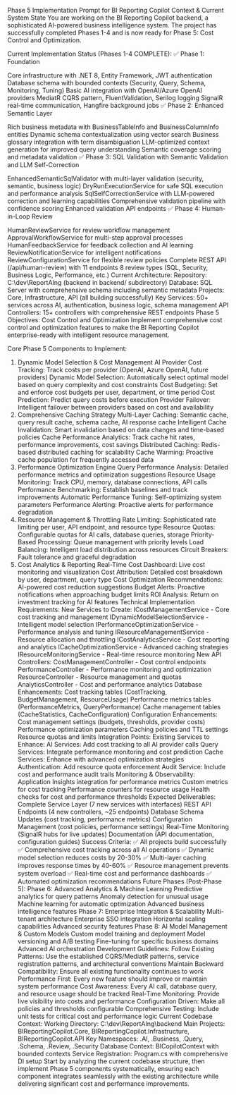 Phase 5 Implementation Prompt for BI Reporting Copilot
Context & Current System State
You are working on the BI Reporting Copilot backend, a sophisticated AI-powered business intelligence system. The project has successfully completed Phases 1-4 and is now ready for Phase 5: Cost Control and Optimization.

Current Implementation Status (Phases 1-4 COMPLETE):
✅ Phase 1: Foundation

Core infrastructure with .NET 8, Entity Framework, JWT authentication
Database schema with bounded contexts (Security, Query, Schema, Monitoring, Tuning)
Basic AI integration with OpenAI/Azure OpenAI providers
MediatR CQRS pattern, FluentValidation, Serilog logging
SignalR real-time communication, Hangfire background jobs
✅ Phase 2: Enhanced Semantic Layer

Rich business metadata with BusinessTableInfo and BusinessColumnInfo entities
Dynamic schema contextualization using vector search
Business glossary integration with term disambiguation
LLM-optimized context generation for improved query understanding
Semantic coverage scoring and metadata validation
✅ Phase 3: SQL Validation with Semantic Validation and LLM Self-Correction

EnhancedSemanticSqlValidator with multi-layer validation (security, semantic, business logic)
DryRunExecutionService for safe SQL execution and performance analysis
SqlSelfCorrectionService with LLM-powered correction and learning capabilities
Comprehensive validation pipeline with confidence scoring
Enhanced validation API endpoints
✅ Phase 4: Human-in-Loop Review

HumanReviewService for review workflow management
ApprovalWorkflowService for multi-step approval processes
HumanFeedbackService for feedback collection and AI learning
ReviewNotificationService for intelligent notifications
ReviewConfigurationService for flexible review policies
Complete REST API (/api/human-review) with 11 endpoints
8 review types (SQL, Security, Business Logic, Performance, etc.)
Current Architecture:
Repository: C:\dev\ReportAIng (backend in  backend/ subdirectory)
Database: SQL Server with comprehensive schema including semantic metadata
Projects: Core, Infrastructure, API (all building successfully)
Key Services: 50+ services across AI, authentication, business logic, schema management
API Controllers: 15+ controllers with comprehensive REST endpoints
Phase 5 Objectives: Cost Control and Optimization
Implement comprehensive cost control and optimization features to make the BI Reporting Copilot enterprise-ready with intelligent resource management.

Core Phase 5 Components to Implement:
1. Dynamic Model Selection & Cost Management
AI Provider Cost Tracking: Track costs per provider (OpenAI, Azure OpenAI, future providers)
Dynamic Model Selection: Automatically select optimal model based on query complexity and cost constraints
Cost Budgeting: Set and enforce cost budgets per user, department, or time period
Cost Prediction: Predict query costs before execution
Provider Failover: Intelligent failover between providers based on cost and availability
2. Comprehensive Caching Strategy
Multi-Layer Caching: Semantic cache, query result cache, schema cache, AI response cache
Intelligent Cache Invalidation: Smart invalidation based on data changes and time-based policies
Cache Performance Analytics: Track cache hit rates, performance improvements, cost savings
Distributed Caching: Redis-based distributed caching for scalability
Cache Warming: Proactive cache population for frequently accessed data
3. Performance Optimization Engine
Query Performance Analysis: Detailed performance metrics and optimization suggestions
Resource Usage Monitoring: Track CPU, memory, database connections, API calls
Performance Benchmarking: Establish baselines and track improvements
Automatic Performance Tuning: Self-optimizing system parameters
Performance Alerting: Proactive alerts for performance degradation
4. Resource Management & Throttling
Rate Limiting: Sophisticated rate limiting per user, API endpoint, and resource type
Resource Quotas: Configurable quotas for AI calls, database queries, storage
Priority-Based Processing: Queue management with priority levels
Load Balancing: Intelligent load distribution across resources
Circuit Breakers: Fault tolerance and graceful degradation
5. Cost Analytics & Reporting
Real-Time Cost Dashboard: Live cost monitoring and visualization
Cost Attribution: Detailed cost breakdown by user, department, query type
Cost Optimization Recommendations: AI-powered cost reduction suggestions
Budget Alerts: Proactive notifications when approaching budget limits
ROI Analysis: Return on investment tracking for AI features
Technical Implementation Requirements:
New Services to Create:
ICostManagementService - Core cost tracking and management
IDynamicModelSelectionService - Intelligent model selection
IPerformanceOptimizationService - Performance analysis and tuning
IResourceManagementService - Resource allocation and throttling
ICostAnalyticsService - Cost reporting and analytics
ICacheOptimizationService - Advanced caching strategies
IResourceMonitoringService - Real-time resource monitoring
New API Controllers:
CostManagementController - Cost control endpoints
PerformanceController - Performance monitoring and optimization
ResourceController - Resource management and quotas
AnalyticsController - Cost and performance analytics
Database Enhancements:
Cost tracking tables (CostTracking, BudgetManagement, ResourceUsage)
Performance metrics tables (PerformanceMetrics, QueryPerformance)
Cache management tables (CacheStatistics, CacheConfiguration)
Configuration Enhancements:
Cost management settings (budgets, thresholds, provider costs)
Performance optimization parameters
Caching policies and TTL settings
Resource quotas and limits
Integration Points:
Existing Services to Enhance:
AI Services: Add cost tracking to all AI provider calls
Query Services: Integrate performance monitoring and cost prediction
Cache Services: Enhance with advanced optimization strategies
Authentication: Add resource quota enforcement
Audit Service: Include cost and performance audit trails
Monitoring & Observability:
Application Insights integration for performance metrics
Custom metrics for cost tracking
Performance counters for resource usage
Health checks for cost and performance thresholds
Expected Deliverables:
Complete Service Layer (7 new services with interfaces)
REST API Endpoints (4 new controllers, ~25 endpoints)
Database Schema Updates (cost tracking, performance metrics)
Configuration Management (cost policies, performance settings)
Real-Time Monitoring (SignalR hubs for live updates)
Documentation (API documentation, configuration guides)
Success Criteria:
✅ All projects build successfully
✅ Comprehensive cost tracking across all AI operations
✅ Dynamic model selection reduces costs by 20-30%
✅ Multi-layer caching improves response times by 40-60%
✅ Resource management prevents system overload
✅ Real-time cost and performance dashboards
✅ Automated optimization recommendations
Future Phases (Post-Phase 5):
Phase 6: Advanced Analytics & Machine Learning
Predictive analytics for query patterns
Anomaly detection for unusual usage
Machine learning for automatic optimization
Advanced business intelligence features
Phase 7: Enterprise Integration & Scalability
Multi-tenant architecture
Enterprise SSO integration
Horizontal scaling capabilities
Advanced security features
Phase 8: AI Model Management & Custom Models
Custom model training and deployment
Model versioning and A/B testing
Fine-tuning for specific business domains
Advanced AI orchestration
Development Guidelines:
Follow Existing Patterns: Use the established CQRS/MediatR patterns, service registration patterns, and architectural conventions
Maintain Backward Compatibility: Ensure all existing functionality continues to work
Performance First: Every new feature should improve or maintain system performance
Cost Awareness: Every AI call, database query, and resource usage should be tracked
Real-Time Monitoring: Provide live visibility into costs and performance
Configuration Driven: Make all policies and thresholds configurable
Comprehensive Testing: Include unit tests for critical cost and performance logic
Current Codebase Context:
Working Directory:  C:\dev\ReportAIng\backend
Main Projects: BIReportingCopilot.Core, BIReportingCopilot.Infrastructure, BIReportingCopilot.API
Key Namespaces: .AI, .Business, .Query, .Schema, .Review, .Security
Database Context: BICopilotContext with bounded contexts
Service Registration: Program.cs with comprehensive DI setup
Start by analyzing the current codebase structure, then implement Phase 5 components systematically, ensuring each component integrates seamlessly with the existing architecture while delivering significant cost and performance improvements.